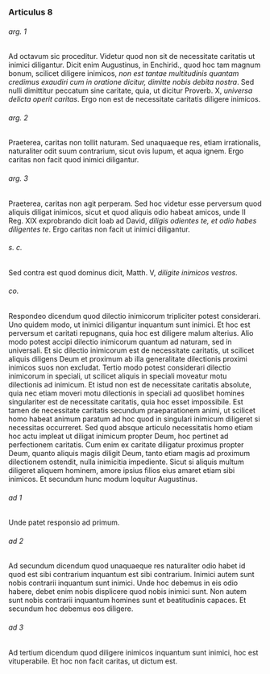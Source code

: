 ### Articulus 8

###### arg. 1
Ad octavum sic proceditur. Videtur quod non sit de necessitate caritatis ut inimici diligantur. Dicit enim Augustinus, in Enchirid., quod hoc tam magnum bonum, scilicet diligere inimicos, *non est tantae multitudinis quantam credimus exaudiri cum in oratione dicitur, dimitte nobis debita nostra*. Sed nulli dimittitur peccatum sine caritate, quia, ut dicitur Proverb. X, *universa delicta operit caritas*. Ergo non est de necessitate caritatis diligere inimicos.

###### arg. 2
Praeterea, caritas non tollit naturam. Sed unaquaeque res, etiam irrationalis, naturaliter odit suum contrarium, sicut ovis lupum, et aqua ignem. Ergo caritas non facit quod inimici diligantur.

###### arg. 3
Praeterea, caritas non agit perperam. Sed hoc videtur esse perversum quod aliquis diligat inimicos, sicut et quod aliquis odio habeat amicos, unde II Reg. XIX exprobrando dicit Ioab ad David, *diligis odientes te, et odio habes diligentes te*. Ergo caritas non facit ut inimici diligantur.

###### s. c.
Sed contra est quod dominus dicit, Matth. V, *diligite inimicos vestros*.

###### co.
Respondeo dicendum quod dilectio inimicorum tripliciter potest considerari. Uno quidem modo, ut inimici diligantur inquantum sunt inimici. Et hoc est perversum et caritati repugnans, quia hoc est diligere malum alterius. Alio modo potest accipi dilectio inimicorum quantum ad naturam, sed in universali. Et sic dilectio inimicorum est de necessitate caritatis, ut scilicet aliquis diligens Deum et proximum ab illa generalitate dilectionis proximi inimicos suos non excludat. Tertio modo potest considerari dilectio inimicorum in speciali, ut scilicet aliquis in speciali moveatur motu dilectionis ad inimicum. Et istud non est de necessitate caritatis absolute, quia nec etiam moveri motu dilectionis in speciali ad quoslibet homines singulariter est de necessitate caritatis, quia hoc esset impossibile. Est tamen de necessitate caritatis secundum praeparationem animi, ut scilicet homo habeat animum paratum ad hoc quod in singulari inimicum diligeret si necessitas occurreret. Sed quod absque articulo necessitatis homo etiam hoc actu impleat ut diligat inimicum propter Deum, hoc pertinet ad perfectionem caritatis. Cum enim ex caritate diligatur proximus propter Deum, quanto aliquis magis diligit Deum, tanto etiam magis ad proximum dilectionem ostendit, nulla inimicitia impediente. Sicut si aliquis multum diligeret aliquem hominem, amore ipsius filios eius amaret etiam sibi inimicos. Et secundum hunc modum loquitur Augustinus.

###### ad 1
Unde patet responsio ad primum.

###### ad 2
Ad secundum dicendum quod unaquaeque res naturaliter odio habet id quod est sibi contrarium inquantum est sibi contrarium. Inimici autem sunt nobis contrarii inquantum sunt inimici. Unde hoc debemus in eis odio habere, debet enim nobis displicere quod nobis inimici sunt. Non autem sunt nobis contrarii inquantum homines sunt et beatitudinis capaces. Et secundum hoc debemus eos diligere.

###### ad 3
Ad tertium dicendum quod diligere inimicos inquantum sunt inimici, hoc est vituperabile. Et hoc non facit caritas, ut dictum est.

